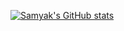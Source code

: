 [![Samyak's GitHub stats](https://github-readme-stats.vercel.app/api?username=samyakOO7&show_icons=true&bg_color=FFFFFF&text_color=AA00FF)](https://github.com/samyakOO7/github-readme-stats)
